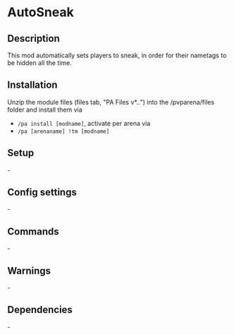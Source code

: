 # AutoSneak
## Description

This mod automatically sets players to sneak, in order for their nametags to be hidden all the time.

## Installation

Unzip the module files (files tab, "PA Files v*.*.*") into the /pvparena/files folder and install them via

- `/pa install [modname]`, activate per arena via
- `/pa [arenaname] !tm [modname]`
## Setup

\-

## Config settings

\-

## Commands

\-
## Warnings

\-

## Dependencies

\-

